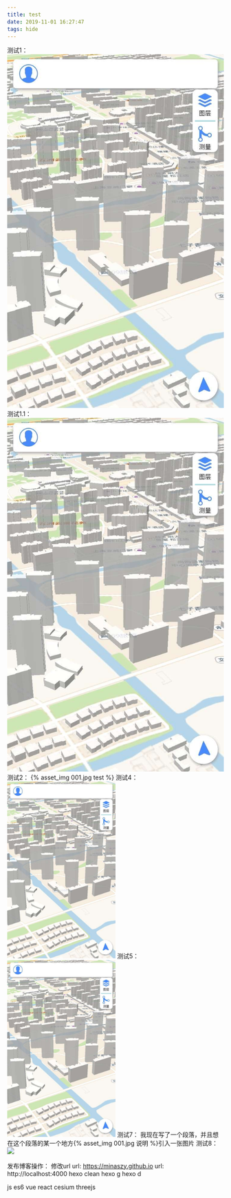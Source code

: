 ```yaml
---
title: test
date: 2019-11-01 16:27:47
tags: hide
---
```

测试1：
![logo](./test/001.jpg)
测试1.1：
![logo](001.jpg)
测试2：
{% asset_img 001.jpg test %}
测试4：
<img src="001.jpg" width=50% />
测试5：
<img src="test/001.jpg" width=50% />
测试7：
我现在写了一个段落，并且想在这个段落的某一个地方{% asset_img 001.jpg 说明 %}引入一张图片
测试8：
<img src="https://faithlove.github.io/pic/2018/RMTP_1/topPicPre.png" width=50% />

发布博客操作：
修改url
url: https://minaszy.github.io
url: http://localhost:4000
hexo clean
hexo g
hexo d


js
es6
vue
react
cesium
threejs

